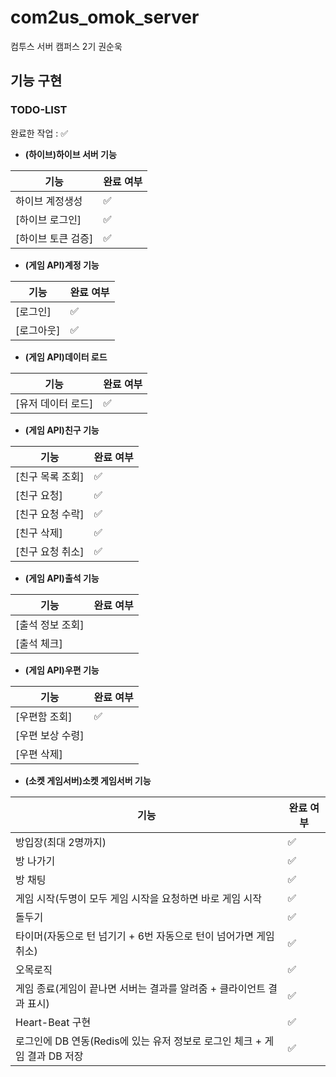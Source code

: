 # com2us_omok_server

컴투스 서버 캠퍼스 2기 권순욱

## 기능 구현

### TODO-LIST

완료한 작업 : ✅

- **(하이브)하이브 서버 기능**
 
| 기능                                         | 완료 여부 |
| -------------------------------------------- | --------- |
| 하이브 계정생성   						                 | ✅        |
| [하이브 로그인]							                 | ✅        |
| [하이브 토큰 검증]						                 | ✅        |

- **(게임 API)계정 기능**

| 기능                                         | 완료 여부 |
| -------------------------------------------- | --------- |
| [로그인]						                           | ✅        |
| [로그아웃]								                     | ✅        |

- **(게임 API)데이터 로드**

| 기능                                         | 완료 여부 |
| -------------------------------------------- | --------- |
| [유저 데이터 로드]	                		       | ✅        |

- **(게임 API)친구 기능**

| 기능                                            | 완료 여부 |
| ----------------------------------------------- | --------- |
| [친구 목록 조회]								                  | ✅        |
| [친구 요청]								                      | ✅        |
| [친구 요청 수락]								                  | ✅        |
| [친구 삭제]								                      | ✅        |
| [친구 요청 취소]								                  | ✅        |


- **(게임 API)출석 기능**

| 기능                              | 완료 여부 |
| --------------------------------- | --------- |
| [출석 정보 조회]					          |         |
| [출석 체크]						            |         |

- **(게임 API)우편 기능**

| 기능                                            | 완료 여부 |
| ----------------------------------------------- | --------- |
| [우편함 조회]									                  | ✅        |
| [우편 보상 수령]	                    		        |            |
| [우편 삭제]                                      |           |




- **(소켓 게임서버)소켓 게임서버 기능**
 
| 기능                                         | 완료 여부 |
| -------------------------------------------- | --------- |
| 방입장(최대 2명까지)           						 | ✅        |
| 방 나가기							                   | ✅        |
| 방 채팅          						                  | ✅       |
| 게임 시작(두명이 모두 게임 시작을 요청하면 바로 게임 시작          						     | ✅      |
| 돌두기          						           | ✅       |
| 타이머(자동으로 턴 넘기기 + 6번 자동으로 턴이 넘어가면 게임 취소)          						           | ✅     |
| 오목로직          						           | ✅       |
| 게임 종료(게임이 끝나면 서버는 결과를 알려줌 + 클라이언트 결과 표시)          						           | ✅       |
| Heart-Beat 구현          						           | ✅       |
| 로그인에 DB 연동(Redis에 있는 유저 정보로 로그인 체크 + 게임 결과 DB 저장          						           | ✅       |





